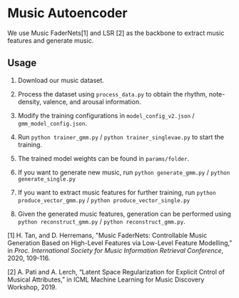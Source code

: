 # Music Autoencoder

We use Music FaderNets[1] and LSR [2] as the backbone to extract music features and generate music.

## Usage

1. Download our music dataset.

2. Process the dataset using `process_data.py` to obtain the rhythm, note-density, valence, and arousal information.

3. Modify the training configurations in `model_config_v2.json` / `gmm_model_config.json`.

4. Run `python trainer_gmm.py` / `python trainer_singlevae.py` to start the training.

5. The trained model weights can be found in `params/folder`.

6. If you want to generate new music, run `python generate_gmm.py` / `python generate_single.py`

7. If you want to extract music features for further training, run `python produce_vector_gmm.py` / `python produce_vector_single.py`

8. Given the generated music features, generation can be performed using `python reconstruct_gmm.py` / `python reconstruct_gmm.py`.



[1] H. Tan, and D. Herremans, "Music FaderNets: Controllable Music Generation Based on High-Level Features via Low-Level Feature  Modelling," in *Proc. International Society for Music Information Retrieval Conference*, 2020, 109-116.

[2] A. Pati and A. Lerch, “Latent Space Regularization for Explicit Cntrol of Musical Attributes,” in ICML Machine Learning for Music Discovery Workshop, 2019.